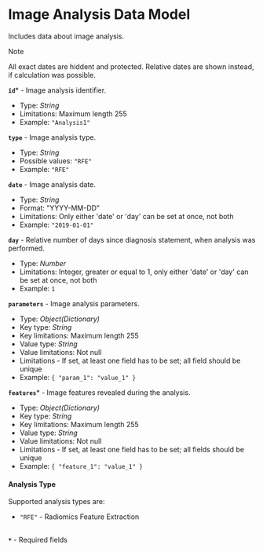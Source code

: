 # Image Analysis Data Model
Includes data about image analysis.

>[!NOTE]
> All exact dates are hiddent and protected. Relative dates are shown instead, if calculation was possible.

**`id`*** - Image analysis identifier.
- Type: _String_
- Limitations: Maximum length 255
- Example: `"Analysis1"`

**`type`** - Image analysis type.
- Type: _String_
- Possible values: `"RFE"`
- Example: `"RFE"`

**`date`** - Image analysis date.
- Type: _String_
- Format: "YYYY-MM-DD"
- Limitations: Only either 'date' or 'day' can be set at once, not both 
- Example: `"2019-01-01"`

**`day`** - Relative number of days since diagnosis statement, when analysis was performed.
- Type: _Number_
- Limitations:  Integer, greater or equal to 1, only either 'date' or 'day' can be set at once, not both
- Example: `1`

**`parameters`** - Image analysis parameters.
- Type: _Object(Dictionary)_
- Key type: _String_
- Key limitations: Maximum length 255
- Value type: _String_
- Value limitations: Not null
- Limitations - If set, at least one field has to be set; all field should be unique
- Example: `{ "param_1": "value_1" }`

**`features`*** - Image features revealed during the analysis.
- Type: _Object(Dictionary)_
- Key type: _String_
- Key limitations: Maximum length 255
- Value type: _String_
- Value limitations: Not null
- Limitations - If set, at least one field has to be set; all fields should be unique
- Example: `{ "feature_1": "value_1" }`

#### Analysis Type
Supported analysis types are:
- `"RFE"` - Radiomics Feature Extraction

##
**`*`** - Required fields
